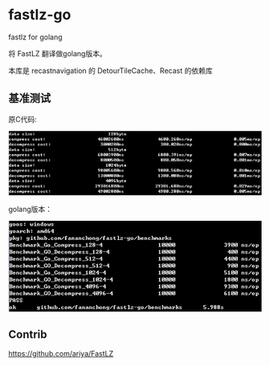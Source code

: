 # fastlz-go

fastlz for golang

将 FastLZ 翻译做golang版本。

本库是 recastnavigation 的 DetourTileCache、Recast 的依赖库

## 基准测试

原C代码:

![图1](assets/c.jpg)

golang版本：

![图2](assets/go.jpg)

## Contrib

<https://github.com/ariya/FastLZ>
